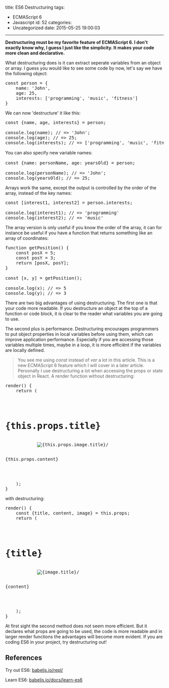 title: ES6 Destructuring
tags:
  - ECMAScript 6
  - Javascript
id: 52
categories:
  - Uncategorized
date: 2015-05-25 19:00:03
---

**Destructuring must be my favorite feature of ECMAScript 6\. I don't exactly know why, I guess I just like the simplicity. It makes your code more clean and declarative.**

<!-- more -->

What destructuring does is it can extract seperate variables from an object or array. I guess you would like to see some code by now, let's say we have the following object:
<pre class="lang:js decode:true">const person = {
    name: 'John',
    age: 25,
    interests: ['programming', 'music', 'fitness']
}</pre>
We can now 'destructure' it like this:
<pre class="lang:js decode:true ">const {name, age, interests} = person;

console.log(name); // => 'John';
console.log(age); // => 25;
console.log(interests); // => ['programming', 'music', 'fitness'];</pre>
<span style="line-height: 1.428571429; -webkit-tap-highlight-color: transparent; -webkit-text-size-adjust: 100%;">You can also specify new variable names:</span>
<pre class="lang:default decode:true">const {name: personName, age: yearsOld} = person;

console.log(personName); // => 'John';
console.log(yearsOld); // => 25;</pre>
Arrays work the same, except the output is controlled by the order of the array, instead of the key names:
<pre class="lang:default decode:true">const [interest1, interest2] = person.interests;

console.log(interest1); // => 'programming'
console.log(interest2); // => 'music'</pre>
The array version is only useful if you know the order of the array, it can for instance be useful if you have a function that returns something like an array of coordinates:
<pre class="lang:default decode:true ">function getPosition() {
    const posX = 5;
    const posY = 3;
    return [posX, posY];
}

const [x, y] = getPosition();

console.log(x); // => 5
console.log(y); // => 3</pre>
There are two big advantages of using destructuring. The first one is that your code more readable. If you destructure an object at the top of a function or code block, it is clear to the reader what variables you are going to use.

The second plus is performance. Destructuring encourages programmers to put object properties in local variables before using them, which can improve application performance. Especially if you are accessing those variables multiple times, maybe in a loop, it is more efficiënt if the variables are locally defined.
> You see me using _const_ instead of _var_ a lot in this article. This is a new ECMAScript 6 feature which I will cover in a later article.
Personally I use destructuring a lot when accessing the props or state object in React. A render function without destructuring:
<pre class="lang:default decode:true ">render() {
    return (
        <div>
            <h1>{this.props.title}</h1>
            <img src={this.props.image.url} alt={this.props.image.title}/>
            <p>{this.props.content}</p>
        </div>
    );
}</pre>
with destructuring:
<pre class="lang:default decode:true">render() {
    const {title, content, image} = this.props;
    return (
        <div>
            <h1>{title}</h1>
            <img src={image.url} alt={image.title}/>
            <p>{content}</p>
        </div>
    );
}</pre>
At first sight the second method does not seem more efficient. But it declares what props are going to be used, the code is more readable and in larger render functions the advantages will become more evident. If you are coding ES6 in your project, try destructuring out!

## References

Try out ES6: [babeljs.io/repl/](https://babeljs.io/repl/)

Learn ES6: [babeljs.io/docs/learn-es6](https://babeljs.io/docs/learn-es6/#destructuring)

&nbsp;
